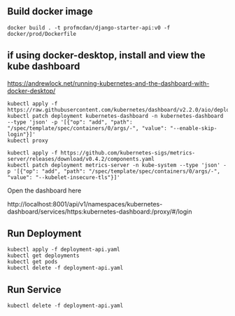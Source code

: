 ## Build docker image 

```docker build . -t profmcdan/django-starter-api:v0 -f docker/prod/Dockerfile```

## if using docker-desktop, install and view the kube dashboard 
https://andrewlock.net/running-kubernetes-and-the-dashboard-with-docker-desktop/
```
kubectl apply -f https://raw.githubusercontent.com/kubernetes/dashboard/v2.2.0/aio/deploy/recommended.yaml
kubectl patch deployment kubernetes-dashboard -n kubernetes-dashboard --type 'json' -p '[{"op": "add", "path": "/spec/template/spec/containers/0/args/-", "value": "--enable-skip-login"}]'
kubectl proxy

kubectl apply -f https://github.com/kubernetes-sigs/metrics-server/releases/download/v0.4.2/components.yaml
kubectl patch deployment metrics-server -n kube-system --type 'json' -p '[{"op": "add", "path": "/spec/template/spec/containers/0/args/-", "value": "--kubelet-insecure-tls"}]'

```

Open the dashboard here

http://localhost:8001/api/v1/namespaces/kubernetes-dashboard/services/https:kubernetes-dashboard:/proxy/#/login


## Run Deployment 
```
kubectl apply -f deployment-api.yaml
kubectl get deployments
kubectl get pods 
kubectl delete -f deployment-api.yaml
```
## Run Service 
```kubectl delete -f deployment-api.yaml```


